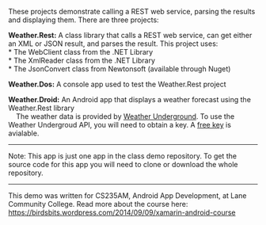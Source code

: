 These projects demonstrate calling a REST web service, parsing the results and displaying them. There are three projects:

__Weather.Rest:__ A class library that calls a REST web service, can get either an XML or JSON result, and parses the result. This project uses:  
    * The WebClient class from the .NET Library  
    * The XmlReader class from the .NET Library  
    * The JsonConvert class from Newtonsoft (available through Nuget)  
    
__Weather.Dos:__ A console app used to test the Weather.Rest project  
  
__Weather.Droid:__ An Android app that displays a weather forecast using the Weather.Rest library   
      
The weather data is provided by [Weather Underground](https://www.wunderground.com). 
To use the Weather Undergroud API, you will need to obtain a key. A [free key](https://www.wunderground.com/weather/api/) is avialable. 

-------------------------- 

Note: This app is just one app in the class demo repository.
To get the source code for this app you will need to
clone or download the whole repository. 

---------------------------------- 

This demo was written for CS235AM, Android App Development, at Lane Community College.
Read more about the course here: https://birdsbits.wordpress.com/2014/09/09/xamarin-android-course
